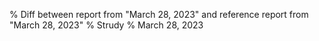 % Diff between report from "March 28, 2023" and reference report from "March 28, 2023"
% Strudy
% March 28, 2023


